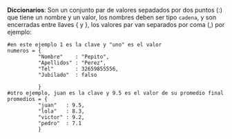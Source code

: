 **Diccionarios**: Son un conjunto par de valores sepadados por dos puntos \(:\) que tiene un nombre y un valor, los nombres deben ser tipo `cadena`, y son encerradas entre llaves { y }, los valores par van separados por coma \(,\) por ejemplo:

```
#en este ejemplo 1 es la clave y "uno" es el valor
numeros = { 
          "Nombre"    : "Pepito", 
          "Apellidos" : "Perez",
          "Tel"       : 32659855556,
          "Jubilado"  : falso    
 
          } 
#otro ejemplo, juan es la clave y 9.5 es el valor de su promedio final
promedios = {
          "juan"   : 9.5, 
          "lola"   : 8.3, 
          "victor" : 9.2, 
          "pedro"  : 7.1 
          }
```

## 



